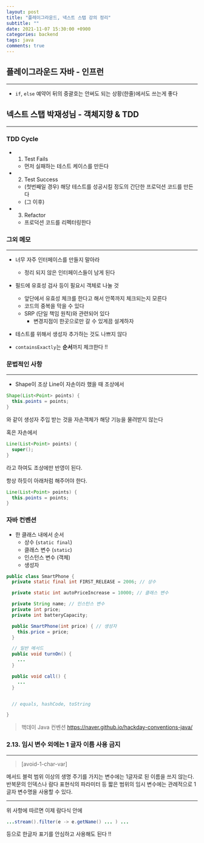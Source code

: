 ```yaml
---
layout: post
title: "플레이그라운드, 넥스트 스탭 강의 정리"
subtitle: ""
date: 2021-11-07 15:30:00 +0900
categories: backend
tags: java
comments: true
---
```


## 플레이그라운드 자바 - 인프런

---

- `if`, `else` 예약어 뒤의 중괄호는 안써도 되는 상황(한줄)에서도 쓰는게 좋다

## 넥스트 스탭 박재성님 - 객체지향 & TDD

---

### TDD Cycle

- 1. Test Fails
  - 먼저 실패하는 테스트 케이스를 만든다
- 2. Test Success
  - (첫번째일 경우) 해당 테스트를 성공시킬 정도의 간단한 프로덕션 코드를 만든다
  - (그 이후)
- 3. Refactor
  - 프로덕션 코드를 리펙터링한다

### 그외 메모

---

- 너무 자주 인터페이스를 만들지 말아라

  - 정리 되지 않은 인터페이스들이 남게 된다

- 필드에 유효성 검사 등이 필요시 객체로 나눌 것

  - 앞단에서 유효성 체크를 한다고 해서 안쪽까지 체크되는지 모른다
  - 코드의 중복을 막을 수 있다
  - SRP (단일 책임 원칙)와 관련되어 있다
    - 변경지점이 한곳으로만 갈 수 있게끔 설계하자

- 테스트를 위해서 생성자 추가하는 것도 나쁘지 않다

- `containsExactly`는 **순서**까지 체크한다 !!

### 문법적인 사항

---

- Shape이 조상 Line이 자손이라 했을 때 조상에서

```java
Shape(List<Point> points) {
  this.points = points;
}
```

와 같이 생성자 주입 받는 것을 자손객체가 해당 기능을 물려받지 않는다

혹은 자손에서

```java
Line(List<Point> points) {
  super();
}
```

라고 하여도 조상에만 반영이 된다.

항상 하듯이 아래처럼 해주어야 한다.

```java
Line(List<Point> points) {
  this.points = points;
}
```

### 자바 컨벤션

- 한 클래스 내에서 순서
  - 상수 (`static final`)
  - 클래스 변수 (`static`)
  - 인스턴스 변수 (객체)
  - 생성자

```java
public class SmartPhone {
  private static final int FIRST_RELEASE = 2006; // 상수

  private static int autoPriceIncrease = 10000; // 클래스 변수

  private String name; // 인스턴스 변수
  private int price;
  private int batteryCapacity;

  public SmartPhone(int price) { // 생성자
    this.price = price;
  }

  // 일반 메서드
  public void turnOn() {
    ...
  }

  public void call() {
    ...
  }


  // equals, hashCode, toString

}
```

> 핵데이 Java 컨벤션
> https://naver.github.io/hackday-conventions-java/

### 2.13. 임시 변수 외에는 1 글자 이름 사용 금지

---

> [avoid-1-char-var]

메서드 블럭 범위 이상의 생명 주기를 가지는 변수에는 1글자로 된 이름을 쓰지 않는다. 반복문의 인덱스나 람다 표현식의 파라미터 등 짧은 범위의 임시 변수에는 관례적으로 1글자 변수명을 사용할 수 있다.

---

위 사항에 따르면 이제 람다식 안에

```java
...stream().filter(e -> e.getName() ... ) ...
```

등으로 한글자 표기를 안심하고 사용해도 된다 !!
